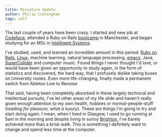 ```yaml
---
title: Miniature Update
author: Philip Cunningham
tags: self
---
```


The last couple of years have been crazy. I started and new job at
[Codeface](http://www.codeface.com/), attended a Ruby on Rails
[bootcamp](http://ricroberts.com/articles/ruby-on-rails-bootcamp-at-manchester-madlab)
in Manchester, and began studying for an MSc in [Intelligent
Systems](http://www.sussex.ac.uk/informatics/).

I've studied, used, and learned an incredible amount in this period:
[Ruby on Rails](http://rubyonrails.org/), [Linux](http://xubuntu.org/), machine
learning, natural language processing,
[emacs](http://www.gnu.org/software/emacs/), Java,
[SuperCollider](/images/modfm_synth.jpg) and computer music. Found things I
never thought I'd love, or would have been given an opportunity to study again,
in the form of statistics and discovered, the hard way, that I profusely dislike
taking buses on University routes. Even more life-changing, finally made a
permanent switch from Ableton Live to Renoise

That said, having been completely absorbed in these largely technical and
intellectual pursuits, I've let other areas of my life slide and haven't really
given enough attention to my own health, hobbies or normal-people-stuff
(*reading for pleasure, what a luxury*). These are things I'm going to try and
start doing again. I mean, when I lived in Glasgow, I used to go running at 5am
in the morning and despite living in sunny
[Brighton](http://www.flickr.com/photos/unsymbol/5326711185/in/photostream),
I've barely achieved more than a brisk walk. This is something I definitely want
to change and spend less time at the computer.

